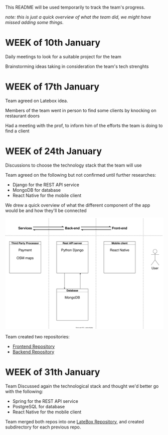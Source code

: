 This README will be used temporarily to track the team's progress.  

*note: this is just a quick overview of what the team did, we might have missed adding some things*.

# WEEK of 10th January

Daily meetings to look for a suitable project for the team  

Brainstorming ideas taking  in consideration the team's tech strenghts  

# WEEK of 17th January

Team agreed on Latebox idea.  

Members of the team went in person to find some clients by knocking on restaurant doors  

Had a meeting with the prof, to inform him of the efforts the team is doing to find a client  

# WEEK of 24th January

Discussions to choose the technology stack that the team will use  

Team agreed on the following but not confirmed until further researches:  
- Django for the REST API service  
- MongoDB for database  
- React Native for the mobile client  

We drew a quick overview of what the different component of the app would be and how they'll be connected  

![Tech stack diagram](misc/Tech_stack_diagram.drawio.svg)  

Team created two repositories:  
- [Frontend Repository](https://github.com/LateBox/frontend)  
- [Backend Repository](https://github.com/LateBox/backend)  

# WEEK of 31th January

Team Discussed again the technological stack and thought we'd better go with the following:  

- Spring for the REST API service  
- PostgreSQL for database  
- React Native for the mobile client  

Team merged both repos into one [LateBox Repository](https://github.com/LateBox/latebox), and created subdirectory for each previous repo.  
